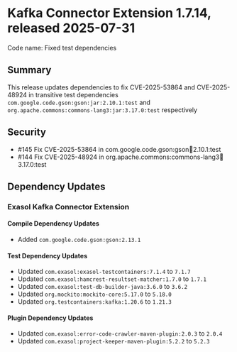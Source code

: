 # Kafka Connector Extension 1.7.14, released 2025-07-31

Code name: Fixed test dependencies 

## Summary

This release updates dependencies to fix CVE-2025-53864 and CVE-2025-48924 in transitive test dependencies 
`com.google.code.gson:gson:jar:2.10.1:test` and `org.apache.commons:commons-lang3:jar:3.17.0:test` respectively

## Security

* #145 Fix CVE-2025-53864 in com.google.code.gson:gson:jar:2.10.1:test
* #144 Fix CVE-2025-48924 in org.apache.commons:commons-lang3:jar:3.17.0:test

## Dependency Updates

### Exasol Kafka Connector Extension

#### Compile Dependency Updates

* Added `com.google.code.gson:gson:2.13.1`

#### Test Dependency Updates

* Updated `com.exasol:exasol-testcontainers:7.1.4` to `7.1.7`
* Updated `com.exasol:hamcrest-resultset-matcher:1.7.0` to `1.7.1`
* Updated `com.exasol:test-db-builder-java:3.6.0` to `3.6.2`
* Updated `org.mockito:mockito-core:5.17.0` to `5.18.0`
* Updated `org.testcontainers:kafka:1.20.6` to `1.21.3`

#### Plugin Dependency Updates

* Updated `com.exasol:error-code-crawler-maven-plugin:2.0.3` to `2.0.4`
* Updated `com.exasol:project-keeper-maven-plugin:5.2.2` to `5.2.3`
